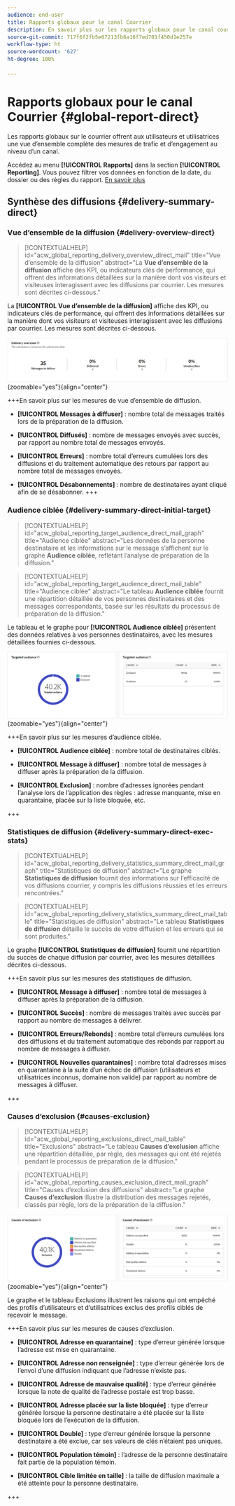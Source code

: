 ```yaml
---
audience: end-user
title: Rapports globaux pour le canal Courrier
description: En savoir plus sur les rapports globaux pour le canal courrier
source-git-commit: 717f6f2fb5e07213fb6a16f7ed701f450d1e257e
workflow-type: ht
source-wordcount: '627'
ht-degree: 100%

---
```


# Rapports globaux pour le canal Courrier {#global-report-direct}

Les rapports globaux sur le courrier offrent aux utilisateurs et utilisatrices une vue d’ensemble complète des mesures de trafic et d’engagement au niveau d’un canal.

Accédez au menu **[!UICONTROL Rapports]** dans la section **[!UICONTROL Reporting]**. Vous pouvez filtrer vos données en fonction de la date, du dossier ou des règles du rapport. [En savoir plus](global-reports.md)

## Synthèse des diffusions {#delivery-summary-direct}

### Vue d’ensemble de la diffusion {#delivery-overview-direct}

>[!CONTEXTUALHELP]
>id="acw_global_reporting_delivery_overview_direct_mail"
>title="Vue d’ensemble de la diffusion"
>abstract="La **Vue d’ensemble de la diffusion** affiche des KPI, ou indicateurs clés de performance, qui offrent des informations détaillées sur la manière dont vos visiteurs et visiteuses interagissent avec les diffusions par courrier. Les mesures sont décrites ci-dessous."

La **[!UICONTROL Vue d’ensemble de la diffusion]** affiche des KPI, ou indicateurs clés de performance, qui offrent des informations détaillées sur la manière dont vos visiteurs et visiteuses interagissent avec les diffusions par courrier. Les mesures sont décrites ci-dessous.

![](assets/global_report_direct_mail_delivery_overview.png){zoomable=&quot;yes&quot;}{align="center"}

+++En savoir plus sur les mesures de vue d’ensemble de diffusion.

* **[!UICONTROL Messages à diffuser]** : nombre total de messages traités lors de la préparation de la diffusion.

* **[!UICONTROL Diffusés]** : nombre de messages envoyés avec succès, par rapport au nombre total de messages envoyés.

* **[!UICONTROL Erreurs]** : nombre total d’erreurs cumulées lors des diffusions et du traitement automatique des retours par rapport au nombre total de messages envoyés.

* **[!UICONTROL Désabonnements]** : nombre de destinataires ayant cliqué afin de se désabonner.
+++

### Audience ciblée {#delivery-summary-direct-initial-target}

>[!CONTEXTUALHELP]
>id="acw_global_reporting_target_audience_direct_mail_graph"
>title="Audience ciblée"
>abstract="Les données de la personne destinataire et les informations sur le message s’affichent sur le graphe **Audience ciblée**, reflétant l’analyse de préparation de la diffusion."

>[!CONTEXTUALHELP]
>id="acw_global_reporting_target_audience_direct_mail_table"
>title="Audience ciblée"
>abstract="Le tableau **Audience ciblée** fournit une répartition détaillée de vos personnes destinataires et des messages correspondants, basée sur les résultats du processus de préparation de la diffusion."

Le tableau et le graphe pour **[!UICONTROL Audience ciblée]** présentent des données relatives à vos personnes destinataires, avec les mesures détaillées fournies ci-dessous.

![](assets/global_report_direct_mail_targeted_audience.png){zoomable=&quot;yes&quot;}{align="center"}

+++En savoir plus sur les mesures d’audience ciblée.

* **[!UICONTROL Audience ciblée]** : nombre total de destinataires ciblés.

* **[!UICONTROL Message à diffuser]** : nombre total de messages à diffuser après la préparation de la diffusion.

* **[!UICONTROL Exclusion]** : nombre d’adresses ignorées pendant l’analyse lors de l’application des règles : adresse manquante, mise en quarantaine, placée sur la liste bloquée, etc.

+++

### Statistiques de diffusion {#delivery-summary-direct-exec-stats}

>[!CONTEXTUALHELP]
>id="acw_global_reporting_delivery_statistics_summary_direct_mail_graph"
>title="Statistiques de diffusion"
>abstract="Le graphe **Statistiques de diffusion** fournit des informations sur l’efficacité de vos diffusions courrier, y compris les diffusions réussies et les erreurs rencontrées."

>[!CONTEXTUALHELP]
>id="acw_global_reporting_delivery_statistics_summary_direct_mail_table"
>title="Statistiques de diffusion"
>abstract="Le tableau **Statistiques de diffusion** détaille le succès de votre diffusion et les erreurs qui se sont produites."

Le graphe **[!UICONTROL Statistiques de diffusion]** fournit une répartition du succès de chaque diffusion par courrier, avec les mesures détaillées décrites ci-dessous.

+++En savoir plus sur les mesures des statistiques de diffusion.

* **[!UICONTROL Message à diffuser]** : nombre total de messages à diffuser après la préparation de la diffusion.

* **[!UICONTROL Succès]** : nombre de messages traités avec succès par rapport au nombre de messages à délivrer.

* **[!UICONTROL Erreurs/Rebonds]** : nombre total d’erreurs cumulées lors des diffusions et du traitement automatique des rebonds par rapport au nombre de messages à diffuser.

* **[!UICONTROL Nouvelles quarantaines]** : nombre total d’adresses mises en quarantaine à la suite d’un échec de diffusion (utilisateurs et utilisatrices inconnus, domaine non valide) par rapport au nombre de messages à diffuser.

+++

### Causes d’exclusion {#causes-exclusion}

>[!CONTEXTUALHELP]
>id="acw_global_reporting_exclusions_direct_mail_table"
>title="Exclusions"
>abstract="Le tableau **Causes d’exclusion** affiche une répartition détaillée, par règle, des messages qui ont été rejetés pendant le processus de préparation de la diffusion."

>[!CONTEXTUALHELP]
>id="acw_global_reporting_causes_exclusion_direct_mail_graph"
>title="Causes d’exclusion des diffusions"
>abstract="Le graphe **Causes d’exclusion** illustre la distribution des messages rejetés, classés par règle, lors de la préparation de la diffusion."

![](assets/global_report_direct_mail_exclusions.png){zoomable=&quot;yes&quot;}{align="center"}

Le graphe et le tableau Exclusions illustrent les raisons qui ont empêché des profils d’utilisateurs et d’utilisatrices exclus des profils ciblés de recevoir le message.

+++En savoir plus sur les mesures de causes d’exclusion.

* **[!UICONTROL Adresse en quarantaine]** : type d’erreur générée lorsque l’adresse est mise en quarantaine.

* **[!UICONTROL Adresse non renseignée]** : type d’erreur générée lors de l’envoi d’une diffusion indiquant que l’adresse n’existe pas.

* **[!UICONTROL Adresse de mauvaise qualité]** : type d’erreur générée lorsque la note de qualité de l’adresse postale est trop basse.

* **[!UICONTROL Adresse placée sur la liste bloquée]** : type d’erreur générée lorsque la personne destinataire a été placée sur la liste bloquée lors de l’exécution de la diffusion.

* **[!UICONTROL Double]** : type d’erreur générée lorsque la personne destinataire a été exclue, car ses valeurs de clés n’étaient pas uniques.

* **[!UICONTROL Population témoin]** : l’adresse de la personne destinataire fait partie de la population témoin.

* **[!UICONTROL Cible limitée en taille]** : la taille de diffusion maximale a été atteinte pour la personne destinataire.

+++

